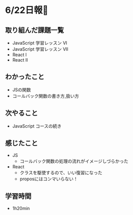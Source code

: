 # 6/22日報🐶

## 取り組んだ課題一覧

* JavaScript 学習レッスン VI
* JavaScript 学習レッスン VII
* React I
* React II

## わかったこと

* JSの関数
* コールバック関数の書き方,扱い方

## 次やること

* JavaScript コースの続き

## 感じたこと

* JS
  * コールバック関数の処理の流れがイメージしづらかった
* React
  * クラスを駆使するので、いい復習になった
  * proposにはコンマいらない！

## 学習時間

* 1h20min
